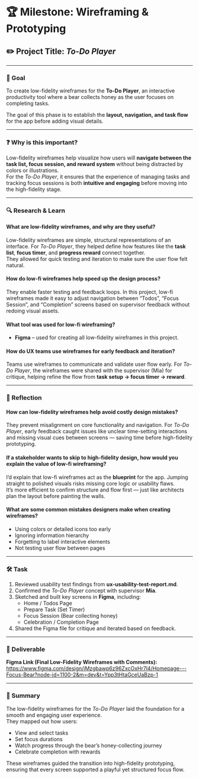 # 🏆 Milestone: Wireframing & Prototyping  

## ✏️ Project Title: *To-Do Player*  

---

### 🎯 Goal  
To create low-fidelity wireframes for the **To-Do Player**, an interactive productivity tool where a bear collects honey as the user focuses on completing tasks.  

The goal of this phase is to establish the **layout, navigation, and task flow** for the app before adding visual details.  

---

### ❓ Why is this important?  
Low-fidelity wireframes help visualize how users will **navigate between the task list, focus session, and reward system** without being distracted by colors or illustrations.  
For the *To-Do Player*, it ensures that the experience of managing tasks and tracking focus sessions is both **intuitive and engaging** before moving into the high-fidelity stage.  

---

### 🔍 Research & Learn  

#### What are low-fidelity wireframes, and why are they useful?  
Low-fidelity wireframes are simple, structural representations of an interface. For *To-Do Player*, they helped define how features like the **task list**, **focus timer**, and **progress reward** connect together.  
They allowed for quick testing and iteration to make sure the user flow felt natural.  

#### How do low-fi wireframes help speed up the design process?  
They enable faster testing and feedback loops. In this project, low-fi wireframes made it easy to adjust navigation between “Todos”, “Focus Session”, and “Completion” screens based on supervisor feedback without redoing visual assets.  

#### What tool was used for low-fi wireframing?  
- **Figma** – used for creating all low-fidelity wireframes in this project.  

#### How do UX teams use wireframes for early feedback and iteration?  
Teams use wireframes to communicate and validate user flow early. For *To-Do Player*, the wireframes were shared with the supervisor (Mia) for critique, helping refine the flow from **task setup → focus timer → reward**.  

---

### 📝 Reflection  

#### How can low-fidelity wireframes help avoid costly design mistakes?  
They prevent misalignment on core functionality and navigation. For *To-Do Player*, early feedback caught issues like unclear time-setting interactions and missing visual cues between screens — saving time before high-fidelity prototyping.  

#### If a stakeholder wants to skip to high-fidelity design, how would you explain the value of low-fi wireframing?  
I’d explain that low-fi wireframes act as the **blueprint** for the app. Jumping straight to polished visuals risks missing core logic or usability flaws.  
It’s more efficient to confirm structure and flow first — just like architects plan the layout before painting the walls.  

#### What are some common mistakes designers make when creating wireframes?  
- Using colors or detailed icons too early  
- Ignoring information hierarchy  
- Forgetting to label interactive elements  
- Not testing user flow between pages  

---

### 🛠️ Task  

1. Reviewed usability test findings from **ux-usability-test-report.md**.  
2. Confirmed the *To-Do Player* concept with supervisor **Mia**.  
3. Sketched and built key screens in **Figma**, including:  
   - Home / Todos Page  
   - Prepare Task (Set Timer)  
   - Focus Session (Bear collecting honey)  
   - Celebration / Completion Page  
4. Shared the Figma file for critique and iterated based on feedback.  

---

### 📄 Deliverable  

**Figma Link (Final Low-Fidelity Wireframes with Comments):**  
https://www.figma.com/design/jMzgbawp6z96ZxcOxHr7l4/Homepage---Focus-Bear?node-id=1100-2&m=dev&t=Ypp3tHtaGceUaBzp-1

---

### 💬 Summary  

The low-fidelity wireframes for the *To-Do Player* laid the foundation for a smooth and engaging user experience.  
They mapped out how users:  
- View and select tasks  
- Set focus durations  
- Watch progress through the bear’s honey-collecting journey  
- Celebrate completion with rewards  

These wireframes guided the transition into high-fidelity prototyping, ensuring that every screen supported a playful yet structured focus flow.  
